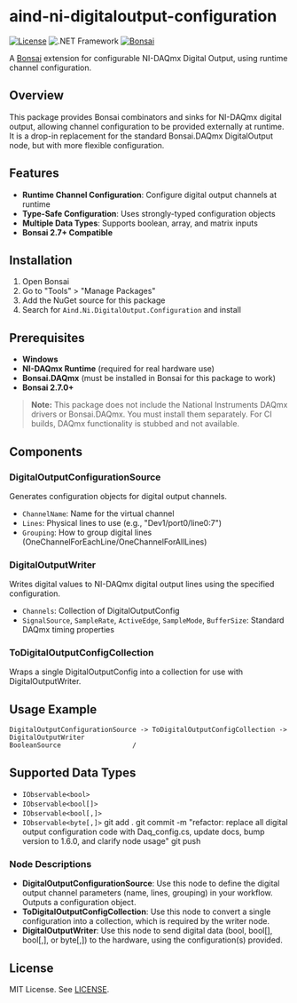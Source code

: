 # aind-ni-digitaloutput-configuration

[![License](https://img.shields.io/badge/license-MIT-brightgreen)](LICENSE)
![.NET Framework](https://img.shields.io/badge/.NET%20Framework-4.7.2-blue)
[![Bonsai](https://img.shields.io/badge/bonsai-v2.7.0-purple)](https://bonsai-rx.org)

A [Bonsai](https://bonsai-rx.org/) extension for configurable NI-DAQmx Digital Output, using runtime channel configuration.

## Overview

This package provides Bonsai combinators and sinks for NI-DAQmx digital output, allowing channel configuration to be provided externally at runtime. It is a drop-in replacement for the standard Bonsai.DAQmx DigitalOutput node, but with more flexible configuration.

## Features

- **Runtime Channel Configuration**: Configure digital output channels at runtime
- **Type-Safe Configuration**: Uses strongly-typed configuration objects
- **Multiple Data Types**: Supports boolean, array, and matrix inputs
- **Bonsai 2.7+ Compatible**

## Installation

1. Open Bonsai
2. Go to "Tools" > "Manage Packages"
3. Add the NuGet source for this package
4. Search for `Aind.Ni.DigitalOutput.Configuration` and install

## Prerequisites

- **Windows**
- **NI-DAQmx Runtime** (required for real hardware use)
- **Bonsai.DAQmx** (must be installed in Bonsai for this package to work)
- **Bonsai 2.7.0+**

> **Note:** This package does not include the National Instruments DAQmx drivers or Bonsai.DAQmx. You must install them separately. For CI builds, DAQmx functionality is stubbed and not available.

## Components

### DigitalOutputConfigurationSource
Generates configuration objects for digital output channels.

- `ChannelName`: Name for the virtual channel
- `Lines`: Physical lines to use (e.g., "Dev1/port0/line0:7")
- `Grouping`: How to group digital lines (OneChannelForEachLine/OneChannelForAllLines)

### DigitalOutputWriter
Writes digital values to NI-DAQmx digital output lines using the specified configuration.

- `Channels`: Collection of DigitalOutputConfig
- `SignalSource`, `SampleRate`, `ActiveEdge`, `SampleMode`, `BufferSize`: Standard DAQmx timing properties

### ToDigitalOutputConfigCollection
Wraps a single DigitalOutputConfig into a collection for use with DigitalOutputWriter.

## Usage Example

```bonsai
DigitalOutputConfigurationSource -> ToDigitalOutputConfigCollection -> DigitalOutputWriter
BooleanSource                  /
```

## Supported Data Types

- `IObservable<bool>`
- `IObservable<bool[]>`
- `IObservable<bool[,]>`
- `IObservable<byte[,]>`
git add .
git commit -m "refactor: replace all digital output configuration code with Daq_config.cs, update docs, bump version to 1.6.0, and clarify node usage"
git push

### Node Descriptions

- **DigitalOutputConfigurationSource**: Use this node to define the digital output channel parameters (name, lines, grouping) in your workflow. Outputs a configuration object.
- **ToDigitalOutputConfigCollection**: Use this node to convert a single configuration into a collection, which is required by the writer node.
- **DigitalOutputWriter**: Use this node to send digital data (bool, bool[], bool[,], or byte[,]) to the hardware, using the configuration(s) provided.

## License

MIT License. See [LICENSE](LICENSE).

